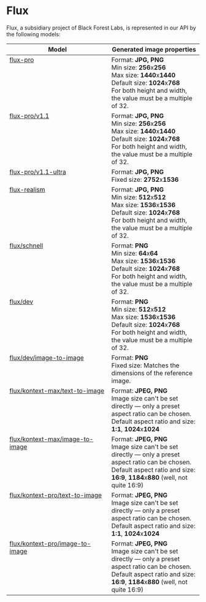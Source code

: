 # Flux

Flux, a subsidiary project of Black Forest Labs, is represented in our API by the following models:

<table><thead><tr><th width="250" valign="top">Model</th><th>Generated image properties</th></tr></thead><tbody><tr><td valign="top"><a href="flux-pro.md">flux-pro</a><br></td><td>Format: <strong>JPG, PNG</strong><br>Min size: <strong>256</strong>x<strong>256</strong><br>Max size: <strong>1440</strong>x<strong>1440</strong><br>Default size: <strong>1024</strong>x<strong>768</strong><br>For both height and width, the value must be a multiple of 32.</td></tr><tr><td valign="top"><a href="flux-pro.md">flux-pro/v1.1</a></td><td>Format: <strong>JPG, PNG</strong><br>Min size: <strong>256</strong>x<strong>256</strong><br>Max size: <strong>1440</strong>x<strong>1440</strong><br>Default size: <strong>1024</strong>x<strong>768</strong><br>For both height and width, the value must be a multiple of 32.</td></tr><tr><td valign="top"><a href="flux-pro-v1.1-ultra.md">flux-pro/v1.1-ultra</a></td><td>Format: <strong>JPG, PNG</strong><br>Fixed size: <strong>2752</strong>x<strong>1536</strong></td></tr><tr><td valign="top"><a href="flux-realism.md">flux-realism</a></td><td>Format: <strong>JPG, PNG</strong><br>Min size: <strong>512</strong>x<strong>512</strong><br>Max size: <strong>1536</strong>x<strong>1536</strong><br>Default size: <strong>1024</strong>x<strong>768</strong><br>For both height and width, the value must be a multiple of 32.</td></tr><tr><td valign="top"><a href="flux-schnell.md">flux/schnell</a></td><td>Format: <strong>PNG</strong><br>Min size: <strong>64</strong>x<strong>64</strong><br>Max size: <strong>1536</strong>x<strong>1536</strong><br>Default size: <strong>1024</strong>x<strong>768</strong><br>For both height and width, the value must be a multiple of 32.</td></tr><tr><td valign="top"><a href="flux-dev.md">flux/dev</a></td><td>Format: <strong>PNG</strong><br>Min size: <strong>512</strong>x<strong>512</strong><br>Max size: <strong>1536</strong>x<strong>1536</strong><br>Default size: <strong>1024</strong>x<strong>768</strong><br>For both height and width, the value must be a multiple of 32.</td></tr><tr><td valign="top"><a href="flux-dev-image-to-image.md">flux/dev/image-to-image</a></td><td>Format: <strong>PNG</strong><br>Fixed size: Matches the dimensions of the reference image.</td></tr><tr><td valign="top"><a href="flux-kontext-max-text-to-image.md">flux/kontext-max/text-to-image</a></td><td>Format: <strong>JPEG, PNG</strong><br>Image size can't be set directly — only a preset aspect ratio can be chosen.<br>Default aspect ratio and size: <strong>1:1</strong>, <strong>1024</strong>x<strong>1024</strong></td></tr><tr><td valign="top"><a href="flux-kontext-max-image-to-image.md">flux/kontext-max/image-to-image</a></td><td>Format: <strong>JPEG, PNG</strong><br>Image size can't be set directly — only a preset aspect ratio can be chosen.<br>Default aspect ratio and size: <strong>16:9</strong>, <strong>1184</strong>x<strong>880</strong> (well, not quite 16:9)</td></tr><tr><td valign="top"><a href="flux-kontext-pro-text-to-image.md">flux/kontext-pro/text-to-image</a></td><td>Format: <strong>JPEG, PNG</strong><br>Image size can't be set directly — only a preset aspect ratio can be chosen.<br>Default aspect ratio and size: <strong>1:1</strong>, <strong>1024</strong>x<strong>1024</strong></td></tr><tr><td valign="top"><a href="flux-kontext-pro-image-to-image.md">flux/kontext-pro/image-to-image</a></td><td>Format: <strong>JPEG, PNG</strong><br>Image size can't be set directly — only a preset aspect ratio can be chosen.<br>Default aspect ratio and size: <strong>16:9</strong>, <strong>1184</strong>x<strong>880</strong> (well, not quite 16:9)</td></tr></tbody></table>
